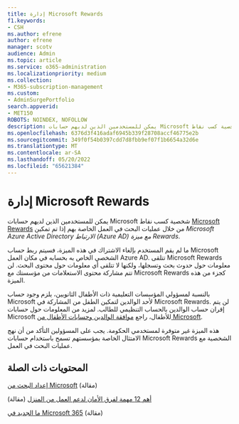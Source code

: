 ```yaml
---
title: إدارة Microsoft Rewards
f1.keywords:
- CSH
ms.author: efrene
author: efrene
manager: scotv
audience: Admin
ms.topic: article
ms.service: o365-administration
ms.localizationpriority: medium
ms.collection:
- M365-subscription-management
ms.custom:
- AdminSurgePortfolio
search.appverid:
- MET150
ROBOTS: NOINDEX, NOFOLLOW
description: يمكن للمستخدمين الذين لديهم حسابات Microsoft شخصية كسب نقاط Microsoft Rewards فيما يتعلق بعمليات البحث في العمل الخاصة بهم إذا تم تمكين ربط AAD بميزة Rewards.
ms.openlocfilehash: 6376d3f416adaf6945b339f28708accf46775e2b
ms.sourcegitcommit: 349f0f54b0397cdd7d8fbb9ef07f1b6654a32d6e
ms.translationtype: MT
ms.contentlocale: ar-SA
ms.lasthandoff: 05/20/2022
ms.locfileid: "65621384"
---
```

# <a name="manage-microsoft-rewards"></a>إدارة Microsoft Rewards

يمكن للمستخدمين الذين لديهم حسابات Microsoft شخصية كسب نقاط [Microsoft Rewards](https://www.microsoft.com/rewards) من خلال عمليات البحث في العمل الخاصة بهم إذا تم تمكين *Microsoft Azure Active Directory الارتباط (Azure AD) مع ميزة Rewards*.

ما لم يقم المستخدم بإلغاء الاشتراك في هذه الميزة، فسيتم ربط حساب Microsoft الشخصي الخاص به بحسابه في مكان العمل Azure AD. تتلقى Microsoft Rewards معلومات حول حدوث بحث وتسجلها، ولكنها لا تتلقى أي معلومات حول محتوى البحث. لن تتم مشاركة محتوى الاستعلامات من مؤسستك مع Microsoft Rewards كجزء من هذه الميزة.

بالنسبة لمسؤولي المؤسسات التعليمية ذات الأطفال الثانويين، يلزم وجود حساب Microsoft لأحد الوالدين لتمكين الطفل من المشاركة في Microsoft Rewards. لن يتم إقران حساب الوالدين بالحساب التنظيمي للطالب. لمزيد من المعلومات حول حسابات Microsoft للأطفال، راجع [موافقة الوالدين وحسابات الأطفال من Microsoft](https://support.microsoft.com/account-billing/c6951746-8ee5-8461-0809-fbd755cd902e).

هذه الميزة غير متوفرة لمستخدمي الحكومة. يجب على المسؤولين التأكد من أن نهج الامتثال الخاصة بمؤسستهم تسمح باستخدام حسابات Microsoft Rewards الشخصية مع عمليات البحث في العمل.

## <a name="related-content"></a>المحتويات ذات الصلة

[إعداد البحث من Microsoft](/microsoftsearch/setup-microsoft-search) (مقالة)

[أهم 12 مهمة لفرق الأمان لدعم العمل من المنزل](../../security/top-security-tasks-for-remote-work.md) (مقالة)

[ما الجديد في Microsoft 365](https://support.microsoft.com/office/what-s-new-in-microsoft-365-95c8d81d-08ba-42c1-914f-bca4603e1426) (مقالة)


